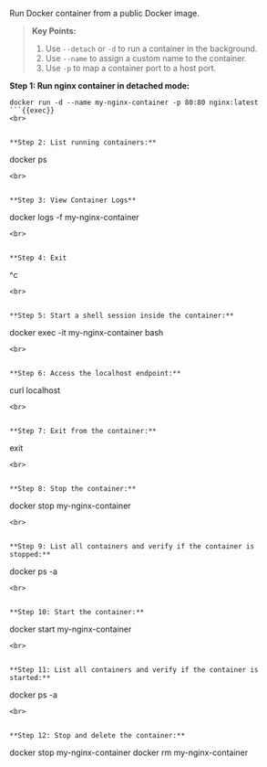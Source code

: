 Run Docker container from a public Docker image.

> **Key Points:**  
> 1. Use `--detach` or `-d` to run a container in the background.  
> 2. Use `--name` to assign a custom name to the container.  
> 3. Use `-p` to map a container port to a host port.


**Step 1: Run nginx container in detached mode:**

```
docker run -d --name my-nginx-container -p 80:80 nginx:latest
```{{exec}}
<br>


**Step 2: List running containers:**

```
docker ps
```{{exec}}
<br>


**Step 3: View Container Logs**

```
docker logs -f my-nginx-container
```{{exec}}
<br>


**Step 4: Exit

```
^c
```{{exec}}
<br>


**Step 5: Start a shell session inside the container:**

```
docker exec -it my-nginx-container bash
```{{exec}}
<br>


**Step 6: Access the localhost endpoint:**

```
curl localhost
```{{exec}}
<br>


**Step 7: Exit from the container:**

```
exit
```{{exec}}
<br>


**Step 8: Stop the container:**

```
docker stop my-nginx-container
```{{exec}}
<br>


**Step 9: List all containers and verify if the container is stopped:**

```
docker ps -a
```{{exec}}
<br>


**Step 10: Start the container:**

```
docker start my-nginx-container
```{{exec}}
<br>


**Step 11: List all containers and verify if the container is started:**

```
docker ps -a
```{{exec}}
<br>


**Step 12: Stop and delete the container:**

```
docker stop my-nginx-container
docker rm my-nginx-container
```{{exec}}